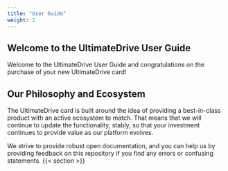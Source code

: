 ```yaml
---
title: "User Guide"
weight: 2
---
```

## Welcome to the UltimateDrive User Guide

Welcome to the UltimateDrive User Guide and congratulations on the purchase of your new UltimateDrive card!

## Our Philosophy and Ecosystem
The UltimateDrive card is built around the idea of providing a best-in-class product with an active ecosystem to match.  That means that we will continue to update the functionality, stably, so that your investment continues to provide value as our platform evolves.

We strive to provide robust open documentation, and you can help us by providing feedback on this repository if you find any errors or confusing statements. 
{{< section  >}}

